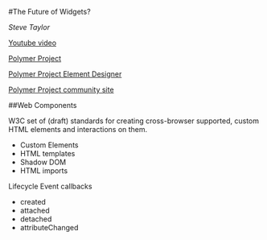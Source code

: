 #The Future of Widgets?

*Steve Taylor*

[Youtube video](https://www.youtube.com/watch?v=A4jlqh1N7TE)

[Polymer Project](http://polymer-project.org)

[Polymer Project Element Designer](http://polymer-project.org/tools/designer/)

[Polymer Project community site](http://customelements.io)

##Web Components

W3C set of (draft) standards for creating cross-browser supported, custom HTML elements and interactions on them.

  - Custom Elements
  - HTML templates
  - Shadow DOM
  - HTML imports
  
Lifecycle Event callbacks

  - created
  - attached
  - detached
  - attributeChanged
  
